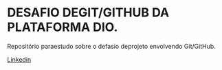 # DESAFIO DEGIT/GITHUB DA PLATAFORMA DIO.
Repositório paraestudo sobre o defasio deprojeto envolvendo Git/GitHub.

[Linkedin](https://www.linkedin.com/in/rodrigocolle/)
